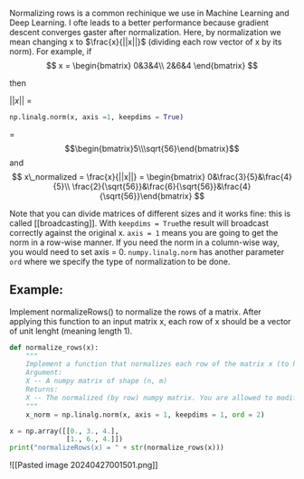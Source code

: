 Normalizing rows is a common rechinique we use in Machine Learning and Deep Learning. I ofte leads to a better performance because gradient descent converges gaster after normalization. Here, by normalization we mean changing x to $\frac{x}{||x||}$ (dividing each row vector of x by its norm).
For example, if
$$ x = \begin{bmatrix}
						0&3&4\\
						2&6&4
		\end{bmatrix}				
						$$

then

$||x||$ = 
```Python 
np.linalg.norm(x, axis =1, keepdims = True)
```
= $$\begin{bmatrix}5\\\sqrt{56}\end{bmatrix}$$
and 
$$
x\_normalized = \frac{x}{||x||} = \begin{bmatrix} 0&\frac{3}{5}&\frac{4}{5}\\
\frac{2}{\sqrt{56}}&\frac{6}{\sqrt{56}}&\frac{4}{\sqrt{56}}\end{bmatrix}
$$


Note that you can divide matrices of different sizes and it works fine: this is called [[broadcasting]].
With `keepdims = True`the result will broadcast correctly against the original x.
`axis = 1` means you are going to get the norm in a row-wise manner. If you need the norm in a column-wise way, you would need to set axis = 0.
`numpy.linalg.norm` has another parameter `ord` where we specify the type of normalization to be done.


## Example:
Implement normalizeRows() to normalize the rows of a matrix. After applying this function to an input matrix x, each row of x should be a vector of unit lenght (meaning length 1).

```Python
def normalize_rows(x):
	"""
	Implement a function that normalizes each row of the matrix x (to have unit lenght).
	Argument:
	X -- A numpy matrix of shape (n, m)
	Returns:
	X -- The normalized (by row) numpy matrix. You are allowed to modify x.
	"""
	x_norm = np.linalg.norm(x, axis = 1, keepdims = 1, ord = 2)
```

```Python
x = np.array([[0., 3., 4.],
              [1., 6., 4.]])
print("normalizeRows(x) = " + str(normalize_rows(x)))
```
![[Pasted image 20240427001501.png]]

